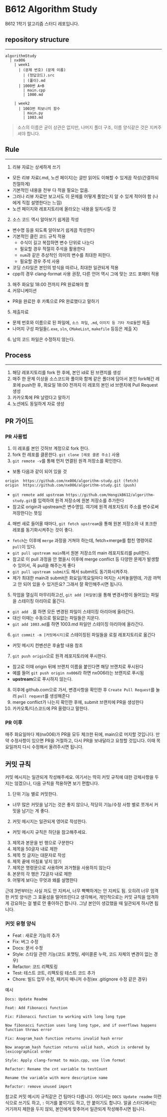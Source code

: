 # B612 Algorithm Study
B612 1학기 알고리즘 스터디 레포입니다.

## repository structure
---
```
algorithmStudy
  | nx006
    | week1
      | (문제 번호) (문제 이름)
        | (정답코드).src
        | (풀이).md
      | 1000번 A+B
        | main.cpp
        | 1000.md
        
    | week2
      | 1003번 피보나치 함수
        | main.py
        | 1003.md
```
> 소스의 이름은 굳이 상관은 없지만, 나머지 폴더 구조, 이름 양식같은 것은 지켜주셔야 합니다.

## Rule
---
1. 리뷰 자료는 상세하게 쓰기
  - 모든 리뷰 자료(.md, 노션 페이지)는 글만 읽어도 이해할 수 있게끔 작성(간결하되 친절하게)
  - 기본적인 내용을 전부 다 적을 필요는 없음.
  - 그러나 리뷰 자료만 보고서도 이 문제를 어떻게 풀었는지 알 수 있게 적어야 함 (나에게 직접 설명한다는 느낌)
  - 노션 페이지와 레포지토리에 올라오는 내용을 일치시킬 것
2. 소스 코드 역시 알아보기 쉽게끔 작성
  - 변수명 등을 되도록 알아보기 쉽게끔 작성한다
  - 기본적인 클린 코드 규칙 적용
    - 수식이 길고 복잡하면 변수 단위로 나눈다
    - 필요할 경우 적절히 주석을 활용한다
    - `num`과 같은 추상적인 의미의 변수를 최대한 피한다.
    - 필요할 경우 주석 사용
  - 코딩 스타일은 본인의 방식을 따르나, 최대한 일관되게 적용
  - cpp의 경우 clang-format 사용 권장, 다른 언어 역시 그에 맞는 코드 포매터 적용
3. 매주 화요일 18:00 전까지 PR 완료해야 함
4. 커뮤니케이션
  - PR을 완료한 후 카톡으로 PR 완료했다고 말하기
5. 제출자료
  - 문제 번호와 이름으로 된 파일에, `소스 파일`, `.md`, `이미지 등 기타 자료들`만 제출
  - 나머지 구성 파일들(`.exe`, `sln`, `CMakeList`, `makefile` 등등은 제출 X)
6. 남의 코드 파일은 수정하지 않는다.

## Process
---
1. 해당 레포지토리를 fork 한 후에, 본인 id로 된 브랜치를 생성
2. 매주 한 문제 이상을 소스코드와 풀이와 함께 같은 폴더에 담아서 본인 fork해간 레포에 push한 후, 화요일 18:00 전까지 이 레포의 본인 id 브랜치에 Pull Request 생성
3. 카카오톡에 PR 날렸다고 말하기
4. 노션에도 동일하게 자료 생성

## PR 가이드
### PR 사용법
1. 이 레포를 본인 깃허브 계정으로 fork 한다.
2. fork 한 레포를 클론한다. `git clone [레포 클론 주소]` 사용
3. `git remote -v`를 통해 먼저 연결된 원격 저장소를 확인한다.
  - 보통 다음과 같이 되어 있을 것
  ```
  origin  https://github.com/nx006/algorithm-study.git (fetch)
  origin  https://github.com/nx006/algorithm-study.git (push)
  ```
  - `git remote add upstream https://github.com/HongikB612/algorithm-study.git`를 입력하여 원격 저장소에 원본 저장소를 추가한다
  - 참고로 origin과 upstream은 변수명임. 여기에 원격 레포지토리 주소를 변수로써 저장한다는 뜻임
4. 매번 새로 들어올 때마다, `git fetch upstream`을 통해 원본 저장소와 내 포크한 레포를 동기화시켜주는 것이 좋다.
  - `fetch`는 이후에 `merge` 과정을 거쳐야 하는데, fetch+merge를 합친 명령어로 `pull`이 있다.
  - `git pull upstream main`해서 원본 저장소의 main 레포지토리를 pull한다.
  - 참고로 이 pull 과정을 안 했을시 이후에 merge conflict 등 다양한 문제가 발생할 수 있어서, 꼭 pull을 해주는게 좋다
  - `git pull upstream submit`도 해서 submit도 동기화시켜주자.
  - 제가 최대한 main과 submit은 화요일/목요일마다 머지는 시켜놓을텐데, 가끔 까먹고 안 되어 있을 수 있거든요? 그래서 잘 확인해주시면 됩니다.
5. 작업을 열심히 마무리하고선, `git add [파일명]`을 통해 변경사항이 들어있는 파일을 스테이징 아리아로 옮긴다.
  - `git add .`를 하면 모든 변경된 파일이 스테이징 아리아에 올라간다.
  - 대신 이때는 수동으로 필요없는 파일들은 지운다.
  - `git add 1003.md`를 하면 1003.md 파일만 스테이징 아리아에 올라간다.
6. `git commit -m [커밋메시지]`로 스테이징된 파일들을 로컬 레포지토리로 옮긴다
  - 커밋 메시지 컨벤션은 후술할 내용 참조
7. `git push origin`으로 원격 레포지토리에 푸시한다.
  - 참고로 이때 origin 뒤에 브랜치 이름을 붙인다면 해당 브랜치로 푸시된다
  - 예를 들어 `git push origin nx006`라 하면 nx006라는 브랜치로 푸시됨
  - **upstream**으로 푸시하지 않는다.
8. 이후에 github.com으로 가서, 변경사항을 확인한 후 `Create Pull Request`를 눌러 `pull request`를 생성해준다
9. merge conflict가 나는지 확인한 후에, submit 브랜치에 PR을 생성한다
10. 카카오톡/디스코드에 PR 올렸다고 말한다.

### PR 이후
매주 화요일마다 제(nx006)가 PR을 모두 체크한 뒤에, main으로 머지할 것입니다. 만약 수정사항이 있으면 PR을 거절하고, 다시 PR을 보내달라고 요청할 것입니다. 이때 목요일까지 다시 수정해서 올려주시면 됩니다.

## 커밋 규칙
커밋 메시지는 일관되게 작성해주세요. 여기서는 딱히 커밋 규칙에 대한 강제사항을 두지는 않겠으나, 다음 규칙을 적용하면 보기 편합니다.

1. 단위 기능 별로 커밋한다.
  - 너무 많은 커밋을 남기는 것은 좋지 않으나, 적당히 기능/수정 사항 별로 쪼개서 커밋을 남기는 게 좋다.
2. 커밋 메시지는 일관되게 영어로 작성한다.
  - 커밋 메시지 규칙은 하단을 참고해주세요.
3. 제목과 본문을 빈 행으로 구분한다
4. 제목을 50글자 내로 제한
5. 제목 첫 글자는 대문자로 작성
6. 제목 끝에 마침표 넣지 않기
7. 제목은 명령문으로 사용하며 과거형을 사용하지 않는다
8. 본문의 각 행은 72글자 내로 제한
9. 어떻게 보다는 무엇과 왜를 설명한다

근데 3번부터는 사실 저도 안 지켜서, 너무 빡빡하게는 안 지켜도 됨. 오히려 너무 엄격한 커밋 양식은 그 효율성을 떨어뜨린다고 생각해서, 개인적으로는 커밋 규칙을 엄격하게 강요하는 걸 별로 안 좋아하긴 합니다. 그냥 본인이 생갔했을 때 일관되게 하시면 됩니다.

### 커밋 유형 양식
- Feat : 새로운 기능의 추가
- Fix: 버그 수정
- Docs: 문서 수정
- Style: 스타일 관련 기능(코드 포맷팅, 세미콜론 누락, 코드 자체의 변경이 없는 경우)
- Refactor: 코드 리펙토링
- Test: 테스트 코트, 리펙토링 테스트 코드 추가
- Chore: 빌드 업무 수정, 패키지 매니저 수정(ex .gitignore 수정 같은 경우)

예시
```
Docs: Update Readme
```
```
Feat: Add Fibonacci function
```
```text
Fix: Fibonacci function to working with long long type

Now fibonacci function uses long long type, and if overflows happens function throws error
```
```
Fix: Anagram_hash function returns invalid hash error

Now anagram_hash function returns valid hash, which is ordered by lexicographical order
```
```
Style: Apply clang-format to main.cpp, use llvm format
```
```
Refactor: Rename the cnt variable to testCount

Rename the variable with more descriptive name
```
```
Refactor: remove unused import
```

참고로 커밋 메시지 규칙같은 건 팀마다 다릅니다. 어디서는 `DOCS Update readme` 이런 식으로 쓰기도 하고, `:` 이거를 붙이기도 하고, 안 붙이기도 합니다.
알골 스터디에서는 거기까지 제한을 두지 않되, 본인에게 맞추어서 일관되게 작성해주시면 됩니다.